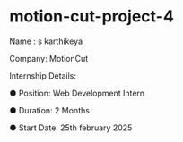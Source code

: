 # motion-cut-project-4
 Name : s karthikeya

Company: MotionCut

Internship Details:

● Position: Web Development Intern

● Duration: 2 Months

● Start Date: 25th february 2025
